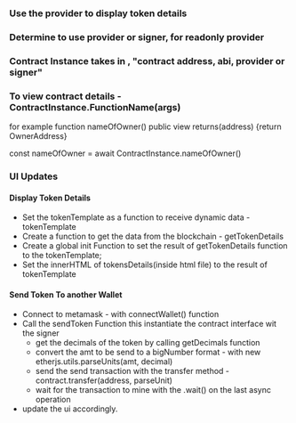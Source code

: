 ### Use the provider to display token details

### Determine to use provider or signer, for readonly provider

### Contract Instance takes in , "contract address, abi, provider or signer"

### To view contract details - ContractInstance.FunctionName(args)

for example
function nameOfOwner() public view returns(address) {return OwnerAddress}

const nameOfOwner = await ContractInstance.nameOfOwner()

### UI Updates

####  Display Token Details
- Set the tokenTemplate as a function to receive dynamic data - tokenTemplate
- Create a function to get the data from the blockchain - getTokenDetails
- Create a global init Function to set the result of getTokenDetails function to the tokenTemplate;
- Set the innerHTML of tokensDetails(inside html file) to the result of tokenTemplate

#### Send Token To another Wallet

- Connect to metamask - with connectWallet() function
- Call the sendToken Function
    this instantiate the contract interface wit the signer
    - get the decimals of the token by calling getDecimals function
    - convert the amt to be send to a bigNumber format - with new etherjs.utils.parseUnits(amt, decimal)
    - send the send transaction with the transfer method - contract.transfer(address, parseUnit)
    - wait for the transaction to mine with the .wait() on the last async operation
- update the ui accordingly.
 
